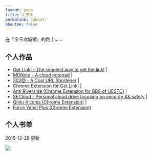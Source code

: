 ```yaml
---
layout: page
title: 关于我
permalink: /about/
aboutme: false
---
```


在『全干攻城狮』的路上……
<a class="fa fa-github" href="https://github.com/int64ago" target="_blank"></a> <a class="fa fa-envelope" href="mailto:i@int64ago.org"></a>


个人作品
---

- <a href="https://get-link.xyz/" target="_blank">Get Link! - The simplest way to get the link!</a> | <a href="https://github.com/int64ago/getlink" target="_blank"><i class="fa fa-github"></i></a>
- <a href="https://mdnote.xyz/" target="_blank">MDNote - A cloud notepad</a> | <a href="https://github.com/int64ago/mdnote" target="_blank"><i class="fa fa-github"></i></a>
- <a href="https://302.at" target="_blank">302@ - A Cool URL Shortener</a> | <a href="https://github.com/int64ago/302.at" target="_blank"><i class="fa fa-github"></i></a>
- <a href="https://goo.gl/S7YxOS" target="_blank">Chrome Extension for Get Link!</a> | <a href="https://github.com/int64ago/getlink-extension" target="_blank"><i class="fa fa-github"></i></a>
- <a href="https://goo.gl/hDNliA" target="_blank">Anti Riverside (Chrome Extension for BBS of UESTC)</a> | <a href="https://github.com/int64ago/AntiRiverside" target="_blank"><i class="fa fa-github"></i></a>
- <a href="http://secloud.xyz/" target="_blank">SECloud - Personal cloud drive focusing on security && safety</a> | <a href="https://github.com/int64ago/secloud" target="_blank"><i class="fa fa-github"></i></a>
- <a href="https://goo.gl/XyqOrm" target="_blank">Qiniu 4 cdnjs (Chrome Extension)</a> | <a href="https://github.com/int64ago/cdnjs-extension" target="_blank"><i class="fa fa-github"></i></a>
- <a href="https://goo.gl/Nixn8c" target="_blank">Force Yahei Plus (Chrome Extension)</a>

个人书单
---

2015-12-28 更新

![](https://dn-getlink.qbox.me/22m7gwlv7vi.png)

